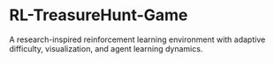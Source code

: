 # RL-TreasureHunt-Game
A research-inspired reinforcement learning environment with adaptive difficulty, visualization, and agent learning dynamics.
